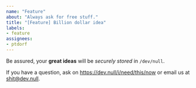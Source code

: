```yaml
---
name: "Feature"
about: "Always ask for free stuff."
title: "[Feature] Billion dollar idea"
labels:
- feature
assignees:
- ptdorf
---
```


Be assured, your **great ideas** will be _securely stored_
in `/dev/null`.

If you have a question, ask on <https://dev.null/i/need/this/now>
or email us at <shit@dev.null>.
